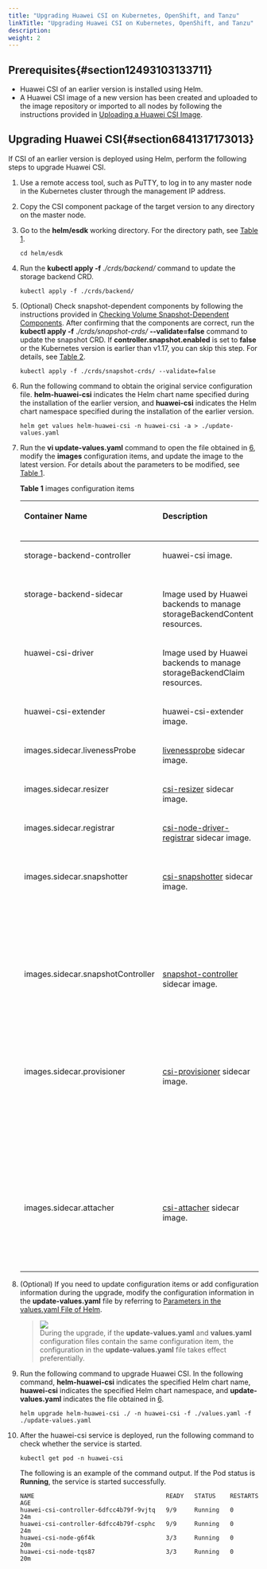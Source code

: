 ```yaml
---
title: "Upgrading Huawei CSI on Kubernetes, OpenShift, and Tanzu"
linkTitle: "Upgrading Huawei CSI on Kubernetes, OpenShift, and Tanzu"
description: 
weight: 2
---
```


## Prerequisites{#section12493103133711}

-   Huawei CSI of an earlier version is installed using Helm.
-   A Huawei CSI image of a new version has been created and uploaded to the image repository or imported to all nodes by following the instructions provided in  [Uploading a Huawei CSI Image](/docs/installation-and-deployment/installation-preparations/uploading-a-huawei-csi-image).

## Upgrading Huawei CSI{#section6841317173013}

If CSI of an earlier version is deployed using Helm, perform the following steps to upgrade Huawei CSI.

1.  Use a remote access tool, such as PuTTY, to log in to any master node in the Kubernetes cluster through the management IP address.
2.  Copy the CSI component package of the target version to any directory on the master node.
3.  Go to the  **helm/esdk**  working directory. For the directory path, see  [Table 1](/docs/installation-and-deployment/installation-preparations/downloading-the-huawei-csi-software-package#en-us_topic_0150885197_table17200162435412).

    ```
    cd helm/esdk
    ```

4.  Run the  **kubectl apply -f** _./crds/backend/_  command to update the storage backend CRD.

    ```
    kubectl apply -f ./crds/backend/
    ```

5.  \(Optional\) Check snapshot-dependent components by following the instructions provided in  [Checking Volume Snapshot-Dependent Components](/docs/installation-and-deployment/installation-preparations/checking-volume-snapshot-dependent-components). After confirming that the components are correct, run the  **kubectl apply -f**  ._/crds/snapshot-crds/_ **--validate=false**  command to update the snapshot CRD. If  **controller.snapshot.enabled**  is set to  **false**  or the Kubernetes version is earlier than v1.17, you can skip this step. For details, see  [Table 2](/docs/installation-and-deployment/installing-huawei-csi/installing-huawei-csi-using-helm/parameters-in-the-values-yaml-file-of-helm#table813124411459).

    ```
    kubectl apply -f ./crds/snapshot-crds/ --validate=false
    ```

6.  <a name="li1037712113474"></a>Run the following command to obtain the original service configuration file.  **helm-huawei-csi**  indicates the Helm chart name specified during the installation of the earlier version, and  **huawei-csi**  indicates the Helm chart namespace specified during the installation of the earlier version.

    ```
    helm get values helm-huawei-csi -n huawei-csi -a > ./update-values.yaml
    ```

7.  Run the  **vi update-values.yaml**  command to open the file obtained in  [6](#li1037712113474), modify the  **images**  configuration items, and update the image to the latest version. For details about the parameters to be modified, see  [Table 1](#table1554616217465).

    **Table  1**  images configuration items

    <a name="table1554616217465"></a>
    <table><thead align="left"><tr id="row5547102174612"><th class="cellrowborder" valign="top" width="24.242424242424242%" id="mcps1.2.5.1.1"><p id="en-us_topic_0214996140_p166064474810"><a name="en-us_topic_0214996140_p166064474810"></a><a name="en-us_topic_0214996140_p166064474810"></a>Container Name</p>
    </th>
    <th class="cellrowborder" valign="top" width="28.282828282828287%" id="mcps1.2.5.1.2"><p id="p1340513569100"><a name="p1340513569100"></a><a name="p1340513569100"></a>Description</p>
    </th>
    <th class="cellrowborder" valign="top" width="22.222222222222225%" id="mcps1.2.5.1.3"><p id="p917411101195"><a name="p917411101195"></a><a name="p917411101195"></a>K8s Version Requirements</p>
    </th>
    <th class="cellrowborder" valign="top" width="25.252525252525253%" id="mcps1.2.5.1.4"><p id="en-us_topic_0214996140_p26601644124817"><a name="en-us_topic_0214996140_p26601644124817"></a><a name="en-us_topic_0214996140_p26601644124817"></a>New Value</p>
    </th>
    </tr>
    </thead>
    <tbody><tr id="row193537226910"><td class="cellrowborder" valign="top" width="24.242424242424242%" headers="mcps1.2.5.1.1 "><p id="p101561535494"><a name="p101561535494"></a><a name="p101561535494"></a>storage-backend-controller</p>
    </td>
    <td class="cellrowborder" valign="top" width="28.282828282828287%" headers="mcps1.2.5.1.2 "><p id="p14405356131013"><a name="p14405356131013"></a><a name="p14405356131013"></a>huawei-csi image.</p>
    </td>
    <td class="cellrowborder" valign="top" width="22.222222222222225%" headers="mcps1.2.5.1.3 "><p id="p1015617351799"><a name="p1015617351799"></a><a name="p1015617351799"></a>v1.16+</p>
    </td>
    <td class="cellrowborder" valign="top" width="25.252525252525253%" headers="mcps1.2.5.1.4 "><p id="p0156183516920"><a name="p0156183516920"></a><a name="p0156183516920"></a>storage-backend-controller:<span id="ph131571335991"><a name="ph131571335991"></a><a name="ph131571335991"></a>4.7.0</span></p>
    </td>
    </tr>
    <tr id="row137401924896"><td class="cellrowborder" valign="top" width="24.242424242424242%" headers="mcps1.2.5.1.1 "><p id="p81571358910"><a name="p81571358910"></a><a name="p81571358910"></a>storage-backend-sidecar</p>
    </td>
    <td class="cellrowborder" valign="top" width="28.282828282828287%" headers="mcps1.2.5.1.2 "><p id="p74055565107"><a name="p74055565107"></a><a name="p74055565107"></a>Image used by Huawei backends to manage storageBackendContent resources.</p>
    </td>
    <td class="cellrowborder" valign="top" width="22.222222222222225%" headers="mcps1.2.5.1.3 "><p id="p18157173510920"><a name="p18157173510920"></a><a name="p18157173510920"></a>v1.16+</p>
    </td>
    <td class="cellrowborder" valign="top" width="25.252525252525253%" headers="mcps1.2.5.1.4 "><p id="p415783518912"><a name="p415783518912"></a><a name="p415783518912"></a>storage-backend-sidecar:<span id="ph61574352914"><a name="ph61574352914"></a><a name="ph61574352914"></a>4.7.0</span></p>
    </td>
    </tr>
    <tr id="row11864142612910"><td class="cellrowborder" valign="top" width="24.242424242424242%" headers="mcps1.2.5.1.1 "><p id="p615719351098"><a name="p615719351098"></a><a name="p615719351098"></a>huawei-csi-driver</p>
    </td>
    <td class="cellrowborder" valign="top" width="28.282828282828287%" headers="mcps1.2.5.1.2 "><p id="p740515611016"><a name="p740515611016"></a><a name="p740515611016"></a>Image used by Huawei backends to manage storageBackendClaim resources.</p>
    </td>
    <td class="cellrowborder" valign="top" width="22.222222222222225%" headers="mcps1.2.5.1.3 "><p id="p11157435196"><a name="p11157435196"></a><a name="p11157435196"></a>v1.16+</p>
    </td>
    <td class="cellrowborder" valign="top" width="25.252525252525253%" headers="mcps1.2.5.1.4 "><p id="p1015714351890"><a name="p1015714351890"></a><a name="p1015714351890"></a>huawei-csi:<span id="ph14157935896"><a name="ph14157935896"></a><a name="ph14157935896"></a>4.7.0</span></p>
    </td>
    </tr>
    <tr id="row1035818295911"><td class="cellrowborder" valign="top" width="24.242424242424242%" headers="mcps1.2.5.1.1 "><p id="p5157935795"><a name="p5157935795"></a><a name="p5157935795"></a>huawei-csi-extender</p>
    </td>
    <td class="cellrowborder" valign="top" width="28.282828282828287%" headers="mcps1.2.5.1.2 "><p id="p1040555619107"><a name="p1040555619107"></a><a name="p1040555619107"></a>huawei-csi-extender image.</p>
    </td>
    <td class="cellrowborder" valign="top" width="22.222222222222225%" headers="mcps1.2.5.1.3 "><p id="p415710351892"><a name="p415710351892"></a><a name="p415710351892"></a>v1.16+</p>
    </td>
    <td class="cellrowborder" valign="top" width="25.252525252525253%" headers="mcps1.2.5.1.4 "><p id="p51571935491"><a name="p51571935491"></a><a name="p51571935491"></a>huawei-csi-extender:<span id="ph1515716351795"><a name="ph1515716351795"></a><a name="ph1515716351795"></a>4.7.0</span></p>
    </td>
    </tr>
    <tr id="row9547192114619"><td class="cellrowborder" valign="top" width="24.242424242424242%" headers="mcps1.2.5.1.1 "><p id="en-us_topic_0214996140_p86601044154812"><a name="en-us_topic_0214996140_p86601044154812"></a><a name="en-us_topic_0214996140_p86601044154812"></a>images.sidecar.livenessProbe</p>
    </td>
    <td class="cellrowborder" valign="top" width="28.282828282828287%" headers="mcps1.2.5.1.2 "><p id="p22105111109"><a name="p22105111109"></a><a name="p22105111109"></a><a href="https://kubernetes-csi.github.io/docs/livenessprobe.html" target="_blank" rel="noopener noreferrer">livenessprobe</a> sidecar image.</p>
    </td>
    <td class="cellrowborder" valign="top" width="22.222222222222225%" headers="mcps1.2.5.1.3 "><p id="p1517410101399"><a name="p1517410101399"></a><a name="p1517410101399"></a>v1.16+</p>
    </td>
    <td class="cellrowborder" valign="top" width="25.252525252525253%" headers="mcps1.2.5.1.4 "><p id="en-us_topic_0214996140_p166034494817"><a name="en-us_topic_0214996140_p166034494817"></a><a name="en-us_topic_0214996140_p166034494817"></a><span id="text1328521101017"><a name="text1328521101017"></a><a name="text1328521101017"></a>registry.k8s.io/sig-storage/livenessprobe:v2.12.0</span></p>
    </td>
    </tr>
    <tr id="row3136101118366"><td class="cellrowborder" valign="top" width="24.242424242424242%" headers="mcps1.2.5.1.1 "><p id="en-us_topic_0214996140_p11661204454815"><a name="en-us_topic_0214996140_p11661204454815"></a><a name="en-us_topic_0214996140_p11661204454815"></a>images.sidecar.resizer</p>
    </td>
    <td class="cellrowborder" valign="top" width="28.282828282828287%" headers="mcps1.2.5.1.2 "><p id="p82155161016"><a name="p82155161016"></a><a name="p82155161016"></a><a href="https://kubernetes-csi.github.io/docs/external-resizer.html" target="_blank" rel="noopener noreferrer">csi-resizer</a> sidecar image.</p>
    </td>
    <td class="cellrowborder" valign="top" width="22.222222222222225%" headers="mcps1.2.5.1.3 "><p id="p017491015911"><a name="p017491015911"></a><a name="p017491015911"></a>v1.16+</p>
    </td>
    <td class="cellrowborder" valign="top" width="25.252525252525253%" headers="mcps1.2.5.1.4 "><p id="en-us_topic_0214996140_p18661134413484"><a name="en-us_topic_0214996140_p18661134413484"></a><a name="en-us_topic_0214996140_p18661134413484"></a><span id="text3532628181013"><a name="text3532628181013"></a><a name="text3532628181013"></a>registry.k8s.io/sig-storage/csi-resizer:v1.9.0</span></p>
    </td>
    </tr>
    <tr id="row020073517369"><td class="cellrowborder" valign="top" width="24.242424242424242%" headers="mcps1.2.5.1.1 "><p id="en-us_topic_0214996140_p866114415480"><a name="en-us_topic_0214996140_p866114415480"></a><a name="en-us_topic_0214996140_p866114415480"></a>images.sidecar.registrar</p>
    </td>
    <td class="cellrowborder" valign="top" width="28.282828282828287%" headers="mcps1.2.5.1.2 "><p id="p721051121011"><a name="p721051121011"></a><a name="p721051121011"></a><a href="https://kubernetes-csi.github.io/docs/node-driver-registrar.html" target="_blank" rel="noopener noreferrer">csi-node-driver-registrar</a> sidecar image.</p>
    </td>
    <td class="cellrowborder" valign="top" width="22.222222222222225%" headers="mcps1.2.5.1.3 "><p id="p1417416101295"><a name="p1417416101295"></a><a name="p1417416101295"></a>v1.16+</p>
    </td>
    <td class="cellrowborder" valign="top" width="25.252525252525253%" headers="mcps1.2.5.1.4 "><p id="en-us_topic_0214996140_p1866215446487"><a name="en-us_topic_0214996140_p1866215446487"></a><a name="en-us_topic_0214996140_p1866215446487"></a><span id="text16984124141019"><a name="text16984124141019"></a><a name="text16984124141019"></a>registry.k8s.io/sig-storage/csi-node-driver-registrar:v2.9.0</span></p>
    </td>
    </tr>
    <tr id="row324775233618"><td class="cellrowborder" rowspan="2" valign="top" width="24.242424242424242%" headers="mcps1.2.5.1.1 "><p id="en-us_topic_0214996140_p766184474818"><a name="en-us_topic_0214996140_p766184474818"></a><a name="en-us_topic_0214996140_p766184474818"></a>images.sidecar.snapshotter</p>
    </td>
    <td class="cellrowborder" rowspan="2" valign="top" width="28.282828282828287%" headers="mcps1.2.5.1.2 "><p id="p116916597115"><a name="p116916597115"></a><a name="p116916597115"></a><a href="https://kubernetes-csi.github.io/docs/external-snapshotter.html" target="_blank" rel="noopener noreferrer">csi-snapshotter</a> sidecar image.</p>
    </td>
    <td class="cellrowborder" valign="top" width="22.222222222222225%" headers="mcps1.2.5.1.3 "><p id="p01741110595"><a name="p01741110595"></a><a name="p01741110595"></a>v1.20+</p>
    </td>
    <td class="cellrowborder" valign="top" width="25.252525252525253%" headers="mcps1.2.5.1.4 "><p id="p18449610144812"><a name="p18449610144812"></a><a name="p18449610144812"></a><span id="text11716195016102"><a name="text11716195016102"></a><a name="text11716195016102"></a>registry.k8s.io/sig-storage/csi-snapshotter:v6.3.0</span></p>
    </td>
    </tr>
    <tr id="row1854381033716"><td class="cellrowborder" valign="top" headers="mcps1.2.5.1.1 "><p id="p141741410499"><a name="p141741410499"></a><a name="p141741410499"></a>v1.17-v1.19</p>
    </td>
    <td class="cellrowborder" valign="top" headers="mcps1.2.5.1.2 "><p id="p202545710478"><a name="p202545710478"></a><a name="p202545710478"></a>registry.k8s.io/sig-storage/csi-snapshotter:v4.2.1</p>
    </td>
    </tr>
    <tr id="row7643145710372"><td class="cellrowborder" rowspan="2" valign="top" width="24.242424242424242%" headers="mcps1.2.5.1.1 "><p id="en-us_topic_0214996140_p12661144444812"><a name="en-us_topic_0214996140_p12661144444812"></a><a name="en-us_topic_0214996140_p12661144444812"></a>images.sidecar.snapshotController</p>
    <p id="p82014388380"><a name="p82014388380"></a><a name="p82014388380"></a></p>
    </td>
    <td class="cellrowborder" rowspan="2" valign="top" width="28.282828282828287%" headers="mcps1.2.5.1.2 "><p id="p698812417123"><a name="p698812417123"></a><a name="p698812417123"></a><a href="https://kubernetes-csi.github.io/docs/snapshot-controller.html" target="_blank" rel="noopener noreferrer">snapshot-controller</a> sidecar image.</p>
    </td>
    <td class="cellrowborder" valign="top" width="22.222222222222225%" headers="mcps1.2.5.1.3 "><p id="p41741010492"><a name="p41741010492"></a><a name="p41741010492"></a>v1.20+</p>
    </td>
    <td class="cellrowborder" valign="top" width="25.252525252525253%" headers="mcps1.2.5.1.4 "><p id="p12512182574812"><a name="p12512182574812"></a><a name="p12512182574812"></a><span id="text255013593103"><a name="text255013593103"></a><a name="text255013593103"></a>registry.k8s.io/sig-storage/snapshot-controller:v6.3.0</span></p>
    </td>
    </tr>
    <tr id="row192011038193813"><td class="cellrowborder" valign="top" headers="mcps1.2.5.1.1 "><p id="p31741108918"><a name="p31741108918"></a><a name="p31741108918"></a>v1.17-v1.19</p>
    </td>
    <td class="cellrowborder" valign="top" headers="mcps1.2.5.1.2 "><p id="p1196613398484"><a name="p1196613398484"></a><a name="p1196613398484"></a>registry.k8s.io/sig-storage/snapshot-controller:v4.2.1</p>
    </td>
    </tr>
    <tr id="row175917813402"><td class="cellrowborder" rowspan="3" valign="top" width="24.242424242424242%" headers="mcps1.2.5.1.1 "><p id="p97594894014"><a name="p97594894014"></a><a name="p97594894014"></a>images.sidecar.provisioner</p>
    <p id="p18457125104116"><a name="p18457125104116"></a><a name="p18457125104116"></a></p>
    </td>
    <td class="cellrowborder" rowspan="3" valign="top" width="28.282828282828287%" headers="mcps1.2.5.1.2 "><p id="p111331238191113"><a name="p111331238191113"></a><a name="p111331238191113"></a><a href="https://kubernetes-csi.github.io/docs/external-provisioner.html" target="_blank" rel="noopener noreferrer">csi-provisioner</a> sidecar image.</p>
    </td>
    <td class="cellrowborder" valign="top" width="22.222222222222225%" headers="mcps1.2.5.1.3 "><p id="p7174101012917"><a name="p7174101012917"></a><a name="p7174101012917"></a>v1.20+</p>
    </td>
    <td class="cellrowborder" valign="top" width="25.252525252525253%" headers="mcps1.2.5.1.4 "><p id="p127598810403"><a name="p127598810403"></a><a name="p127598810403"></a><span id="text173371111171115"><a name="text173371111171115"></a><a name="text173371111171115"></a>registry.k8s.io/sig-storage/csi-provisioner:v3.6.0</span></p>
    </td>
    </tr>
    <tr id="row13547021134610"><td class="cellrowborder" valign="top" headers="mcps1.2.5.1.1 "><p id="p151745101197"><a name="p151745101197"></a><a name="p151745101197"></a>v1.17-v1.19</p>
    </td>
    <td class="cellrowborder" valign="top" headers="mcps1.2.5.1.2 "><p id="en-us_topic_0214996140_p866017444487"><a name="en-us_topic_0214996140_p866017444487"></a><a name="en-us_topic_0214996140_p866017444487"></a>registry.k8s.io/sig-storage/csi-provisioner:v3.0.0</p>
    </td>
    </tr>
    <tr id="row1745712516419"><td class="cellrowborder" valign="top" headers="mcps1.2.5.1.1 "><p id="p71742101912"><a name="p71742101912"></a><a name="p71742101912"></a>v1.16.x</p>
    </td>
    <td class="cellrowborder" valign="top" headers="mcps1.2.5.1.2 "><p id="p845762517411"><a name="p845762517411"></a><a name="p845762517411"></a>quay.io/k8scsi/csi-provisioner:v1.4.0</p>
    </td>
    </tr>
    <tr id="row13547122114466"><td class="cellrowborder" rowspan="2" valign="top" width="24.242424242424242%" headers="mcps1.2.5.1.1 "><p id="en-us_topic_0214996140_p76611044114813"><a name="en-us_topic_0214996140_p76611044114813"></a><a name="en-us_topic_0214996140_p76611044114813"></a>images.sidecar.attacher</p>
    <p id="p19287224398"><a name="p19287224398"></a><a name="p19287224398"></a></p>
    </td>
    <td class="cellrowborder" rowspan="2" valign="top" width="28.282828282828287%" headers="mcps1.2.5.1.2 "><p id="p127791244101110"><a name="p127791244101110"></a><a name="p127791244101110"></a><a href="https://kubernetes-csi.github.io/docs/external-attacher.html" target="_blank" rel="noopener noreferrer">csi-attacher</a> sidecar image.</p>
    </td>
    <td class="cellrowborder" valign="top" width="22.222222222222225%" headers="mcps1.2.5.1.3 "><p id="p617410101295"><a name="p617410101295"></a><a name="p617410101295"></a>v1.17+</p>
    </td>
    <td class="cellrowborder" valign="top" width="25.252525252525253%" headers="mcps1.2.5.1.4 "><p id="p10146135017914"><a name="p10146135017914"></a><a name="p10146135017914"></a><span id="text10459171819114"><a name="text10459171819114"></a><a name="text10459171819114"></a>registry.k8s.io/sig-storage/csi-attacher:v4.4.0</span></p>
    </td>
    </tr>
    <tr id="row32879215395"><td class="cellrowborder" valign="top" headers="mcps1.2.5.1.1 "><p id="p817413101195"><a name="p817413101195"></a><a name="p817413101195"></a>v.1.16.x</p>
    </td>
    <td class="cellrowborder" valign="top" headers="mcps1.2.5.1.2 "><p id="p1328711216396"><a name="p1328711216396"></a><a name="p1328711216396"></a>quay.io/k8scsi/csi-attacher:v1.2.1</p>
    </td>
    </tr>
    </tbody>
    </table>

8.  \(Optional\) If you need to update configuration items or add configuration information during the upgrade, modify the configuration information in the  **update-values.yaml**  file by referring to  [Parameters in the values.yaml File of Helm](/docs/installation-and-deployment/installing-huawei-csi/installing-huawei-csi-using-helm/parameters-in-the-values-yaml-file-of-helm).

    >![](/css-docs/public_sys-resources/en-us/icon-note.gif)  
    >During the upgrade, if the  **update-values.yaml**  and  **values.yaml**  configuration files contain the same configuration item, the configuration in the  **update-values.yaml**  file takes effect preferentially.

9.  Run the following command to upgrade Huawei CSI. In the following command,  **helm-huawei-csi**  indicates the specified Helm chart name,  **huawei-csi**  indicates the specified Helm chart namespace, and  **update-values.yaml**  indicates the file obtained in  [6](#li1037712113474).

    ```
    helm upgrade helm-huawei-csi ./ -n huawei-csi -f ./values.yaml -f ./update-values.yaml
    ```

10. After the huawei-csi service is deployed, run the following command to check whether the service is started.

    ```
    kubectl get pod -n huawei-csi
    ```

    The following is an example of the command output. If the Pod status is  **Running**, the service is started successfully.

    ```
    NAME                                     READY   STATUS    RESTARTS   AGE
    huawei-csi-controller-6dfcc4b79f-9vjtq   9/9     Running   0          24m
    huawei-csi-controller-6dfcc4b79f-csphc   9/9     Running   0          24m
    huawei-csi-node-g6f4k                    3/3     Running   0          20m
    huawei-csi-node-tqs87                    3/3     Running   0          20m
    ```

